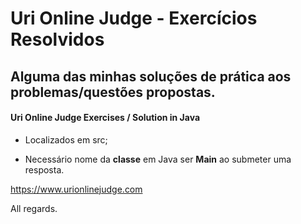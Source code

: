 # Uri Online Judge - Exercícios Resolvidos
## Alguma das minhas soluções de prática aos problemas/questões propostas.
####                                 Uri Online Judge Exercises / Solution in Java
- Localizados em src;

- Necessário nome da <b>classe</b> em Java ser <b>Main</b> ao submeter uma resposta.

https://www.urionlinejudge.com

All regards.
